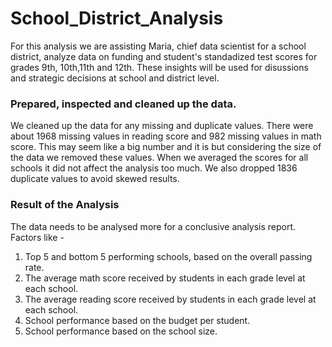 # School_District_Analysis
For this analysis we are assisting Maria, chief data scientist for a school district, analyze data on funding and student's standadized test scores for grades 9th, 10th,11th and 12th. These insights will be used for disussions and strategic decisions at school and district level.

### Prepared, inspected and cleaned up the data.
We cleaned up the data for any missing and duplicate values. There were about 1968 missing values in reading score and 982 missing values in math score. This may seem like a big number and it is but considering the size of the data we removed these values. When we averaged the scores for all schools it did not affect the analysis too much. We also dropped 1836 duplicate values to avoid skewed results.

### Result of the Analysis
The data needs to be analysed more for a conclusive analysis report. Factors like -
1) Top 5 and bottom 5 performing schools, based on the overall passing rate.
2) The average math score received by students in each grade level at each school.
3) The average reading score received by students in each grade level at each school.
4) School performance based on the budget per student.
5) School performance based on the school size.
